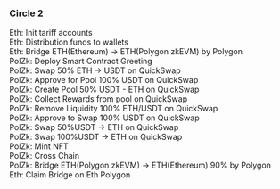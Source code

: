 ### Circle 2
Eth: Init tariff accounts  
Eth: Distribution funds to wallets  
Eth: Bridge ETH(Ethereum) -> ETH(Polygon zkEVM) by Polygon  
PolZk: Deploy Smart Contract Greeting  
PolZk: Swap 50% ETH -> USDT on QuickSwap  
PolZk: Approve for Pool 100% USDT on QuickSwap  
PolZk: Create Pool 50% USDT - ETH on QuickSwap  
PolZk: Collect Rewards from pool on QuickSwap  
PolZk: Remove Liquidity 100% ETH/USDT on QuickSwap  
PolZk: Approve to Swap 100% USDT on QuickSwap  
PolZk: Swap 50%USDT -> ETH on QuickSwap  
PolZk: Swap 100%USDT -> ETH on QuickSwap  
PolZk: Mint NFT  
PolZk: Cross Chain  
PolZk: Bridge ETH(Polygon zkEVM) -> ETH(Ethereum) 90% by Polygon  
Eth: Claim Bridge on Eth Polygon  

